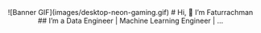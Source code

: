 <div align="center">
  ![Banner GIF](images/desktop-neon-gaming.gif)
  # Hi, 👋 I’m Faturrachman
  ## I’m a Data Engineer | Machine Learning Engineer | ...
</div>